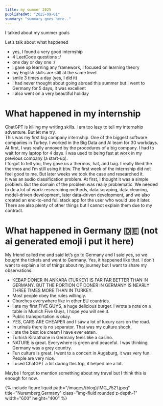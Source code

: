 ```yaml
---
title: my summer 2025
publishedAt: "2025-09-01"
summary: "summary goes here.."
---
```


I talked about my summer goals

Let’s talk about what happened
- yes, I found a very good internship  
- 4 LeetCode questions :/  
- one day or day one :/  
- I gave up learning any framework, I focused on learning theory  
- my English skills are still at the same level  
- smile 3 times a day (yes, I did it)  
- I had never thought about going abroad this summer but I went to Germany for 5 days, it was excellent  
- I also went on a very beautiful holiday  

# What happened in my internship  

ChatGPT is killing my writing skills. I am too lazy to tell my internship adventure. But let me try.  
This was my first big company internship. One of the biggest software companies in Turkey. I worked in the Big Data and AI team for 30 workdays.  
At first, I was really annoyed by the procedures of a big company. I had to wait for my laptop for 4 days. I was used to being fast at work in my previous company (a start-up).  
I forgot to tell you, they gave us a thermos, hat, and bag. I really liked the thermos and I’m still using it btw. The first week of the internship did not feel good to me. But later weeks we took the case and researched it.  
It was an audio classification problem. At first, I thought it was a simple problem. But the domain of the problem was really problematic. We needed to do a lot of work: researching methods, data scraping, data cleaning, model-driven development, later data-driven development, and we also created an end-to-end full stack app for the user who would use it later. There are also plenty of other things but I cannot explain them due to my contract.  

# What happened in Germany 🇩🇪  (not ai generated emoji i put it here)

My friend called me and said let’s go to Germany and I said yes, so we bought the tickets and went to Germany. Yes, it happened like that. I don’t want to explain a lot of things about my journey but I want to share my observations:  

- KEBAP DONER IN ANKARA (TURKEY) IS FAR FAR BETTER THAN IN GERMANY. BUT THE PORTION OF DONER IN GERMANY IS NEARLY THREE TIMES MORE THAN IN TURKEY.  
- Most people obey the rules willingly.  
- Churches everywhere like in other EU countries.  
- I ate my first FIVE GUYS, a huge delicious burger. I wrote a note on a table in Munich Five Guys, I hope you will see it.  
- Public transportation is okay.  
- YES, CARS ARE CHEAPER and I saw a lot of luxury cars on the road.  
- In urinals there is no separator. That was my culture shock.  
- I ate the best ice cream I have ever eaten.  
- Turkish Kiraathane in Germany feels like a casino.  
- NATURE is great. Everywhere is green and peaceful. I was thinking Germany was a grey country.  
- Fun culture is great. I went to a concert in Augsburg, it was very fun. People are very nice.  
- I used ChatGPT a lot during this trip, it helped me a lot.  

Maybe I forgot to mention something about my travel but I think this is enough for now.  

<div class="row justify-content-sm-center">
    <div class="col-sm-8 mt-3 mt-md-0">
        {% include figure.liquid path="/images/(blog)/IMG_7521.jpeg" title="Nuremberg,Germany" class="img-fluid rounded z-depth-1" width="600" height="400" %}
    </div>
</div>
